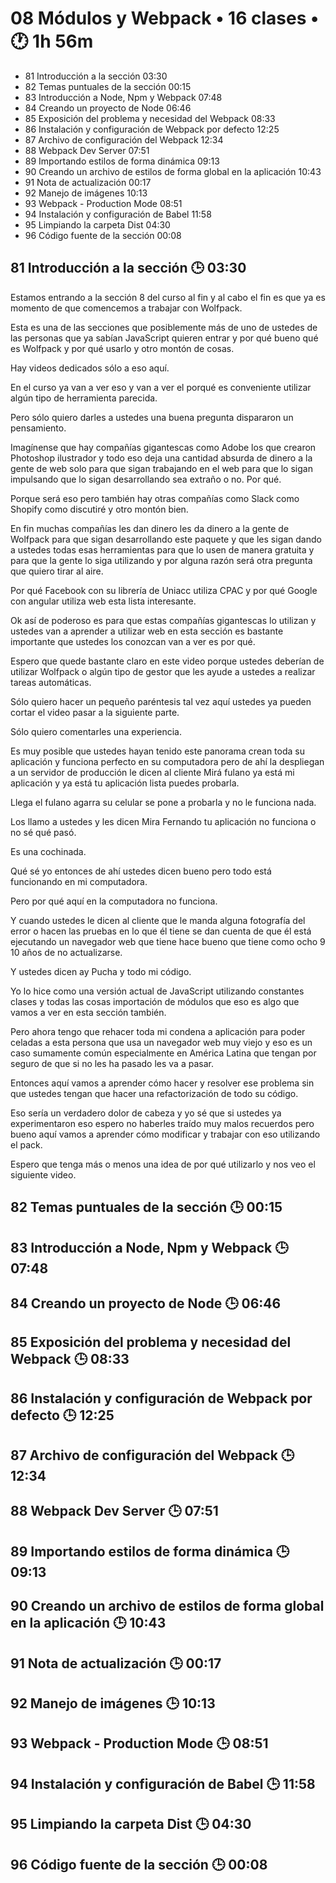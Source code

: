 # 08 Módulos y Webpack • 16 clases • :clock1: 1h 56m

* 81 Introducción a la sección 03:30
* 82 Temas puntuales de la sección 00:15
* 83 Introducción a Node, Npm y Webpack 07:48
* 84 Creando un proyecto de Node 06:46
* 85 Exposición del problema y necesidad del Webpack 08:33
* 86 Instalación y configuración de Webpack por defecto 12:25
* 87 Archivo de configuración del Webpack 12:34
* 88 Webpack Dev Server 07:51
* 89 Importando estilos de forma dinámica 09:13
* 90 Creando un archivo de estilos de forma global en la aplicación 10:43
* 91 Nota de actualización 00:17
* 92 Manejo de imágenes 10:13
* 93 Webpack - Production Mode 08:51
* 94 Instalación y configuración de Babel 11:58
* 95 Limpiando la carpeta Dist 04:30
* 96 Código fuente de la sección 00:08

## 81 Introducción a la sección :clock3: 03:30

Estamos entrando a la sección 8 del curso al fin y al cabo el fin es que ya es momento de que comencemos a trabajar con Wolfpack.

Esta es una de las secciones que posiblemente más de uno de ustedes de las personas que ya sabían JavaScript quieren entrar y por qué bueno qué es Wolfpack y por qué usarlo y otro montón de cosas.

Hay videos dedicados sólo a eso aquí.

En el curso ya van a ver eso y van a ver el porqué es conveniente utilizar algún tipo de herramienta parecida.

Pero sólo quiero darles a ustedes una buena pregunta dispararon un pensamiento.

Imagínense que hay compañías gigantescas como Adobe los que crearon Photoshop ilustrador y todo eso deja una cantidad absurda de dinero a la gente de web solo para que sigan trabajando en el web para que lo sigan impulsando que lo sigan desarrollando sea extraño o no. Por qué.

Porque será eso pero también hay otras compañías como Slack como Shopify como discutiré y otro montón bien.

En fin muchas compañías les dan dinero les da dinero a la gente de Wolfpack para que sigan desarrollando este paquete y que les sigan dando a ustedes todas esas herramientas para que lo usen de manera gratuita y para que la gente lo siga utilizando y por alguna razón será otra pregunta que quiero tirar al aire.

Por qué Facebook con su librería de Uniacc utiliza CPAC y por qué Google con angular utiliza web esta lista interesante.

Ok así de poderoso es para que estas compañías gigantescas lo utilizan y ustedes van a aprender a utilizar web en esta sección es bastante importante que ustedes los conozcan van a ver es por qué.

Espero que quede bastante claro en este video porque ustedes deberían de utilizar Wolfpack o algún tipo de gestor que les ayude a ustedes a realizar tareas automáticas.

Sólo quiero hacer un pequeño paréntesis tal vez aquí ustedes ya pueden cortar el video pasar a la siguiente parte.

Sólo quiero comentarles una experiencia.

Es muy posible que ustedes hayan tenido este panorama crean toda su aplicación y funciona perfecto en su computadora pero de ahí la despliegan a un servidor de producción le dicen al cliente Mirá fulano ya está mi aplicación y ya está tu aplicación lista puedes probarla.

Llega el fulano agarra su celular se pone a probarla y no le funciona nada.

Los llamo a ustedes y les dicen Mira Fernando tu aplicación no funciona o no sé qué pasó.

Es una cochinada.

Qué sé yo entonces de ahí ustedes dicen bueno pero todo está funcionando en mi computadora.

Pero por qué aquí en la computadora no funciona.

Y cuando ustedes le dicen al cliente que le manda alguna fotografía del error o hacen las pruebas en lo que él tiene se dan cuenta de que él está ejecutando un navegador web que tiene hace bueno que tiene como ocho 9 10 años de no actualizarse.

Y ustedes dicen ay Pucha y todo mi código.

Yo lo hice como una versión actual de JavaScript utilizando constantes clases y todas las cosas importación de módulos que eso es algo que vamos a ver en esta sección también.

Pero ahora tengo que rehacer toda mi condena a aplicación para poder celadas a esta persona que usa un navegador web muy viejo y eso es un caso sumamente común especialmente en América Latina que tengan por seguro de que si no les ha pasado les va a pasar.

Entonces aquí vamos a aprender cómo hacer y resolver ese problema sin que ustedes tengan que hacer una refactorización de todo su código.

Eso sería un verdadero dolor de cabeza y yo sé que si ustedes ya experimentaron eso espero no haberles traído muy malos recuerdos pero bueno aquí vamos a aprender cómo modificar y trabajar con eso utilizando el pack.

Espero que tenga más o menos una idea de por qué utilizarlo y nos veo el siguiente video.


## 82 Temas puntuales de la sección :clock3: 00:15
## 83 Introducción a Node, Npm y Webpack :clock3: 07:48
## 84 Creando un proyecto de Node :clock3: 06:46
## 85 Exposición del problema y necesidad del Webpack :clock3: 08:33
## 86 Instalación y configuración de Webpack por defecto :clock3: 12:25
## 87 Archivo de configuración del Webpack :clock3: 12:34
## 88 Webpack Dev Server :clock3: 07:51
## 89 Importando estilos de forma dinámica :clock3: 09:13
## 90 Creando un archivo de estilos de forma global en la aplicación :clock3: 10:43
## 91 Nota de actualización :clock3: 00:17
## 92 Manejo de imágenes :clock3: 10:13
## 93 Webpack - Production Mode :clock3: 08:51
## 94 Instalación y configuración de Babel :clock3: 11:58
## 95 Limpiando la carpeta Dist :clock3: 04:30
## 96 Código fuente de la sección :clock3: 00:08
